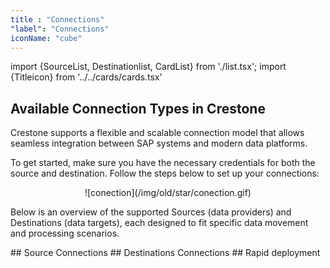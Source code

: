 ```yaml
---
title : "Connections"
"label": "Connections"
iconName: "cube"
---
```

import {SourceList, Destinationlist, CardList} from './list.tsx';
import {Titleicon} from '../../cards/cards.tsx'


## Available Connection Types in Crestone



Crestone supports a flexible and scalable connection model that allows seamless integration between SAP systems and modern data platforms.

To get started, make sure you have the necessary credentials for both the source and destination. Follow the steps below to set up your connections:
<p align="center">
![conection](/img/old/star/conection.gif)
</p>

Below is an overview of the supported Sources (data providers) and Destinations (data targets), each designed to fit specific data movement and processing scenarios.

<Titleicon icon="planeDeparture"> 
    ## Source Connections
</ Titleicon>

<SourceList/>

<Titleicon icon="planeArrival" >
    ## Destinations Connections
</ Titleicon>
<Destinationlist/>


<Titleicon icon="bolt" >
    ## Rapid deployment
</ Titleicon>
<CardList />
